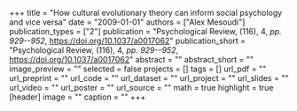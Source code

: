 +++
title = "How cultural evolutionary theory can inform social psychology and vice versa"
date = "2009-01-01"
authors = ["Alex Mesoudi"]
publication_types = ["2"]
publication = "Psychological Review, (116), 4, _pp. 929--952_, https://doi.org/10.1037/a0017062"
publication_short = "Psychological Review, (116), 4, _pp. 929--952_, https://doi.org/10.1037/a0017062"
abstract = ""
abstract_short = ""
image_preview = ""
selected = false
projects = []
tags = []
url_pdf = ""
url_preprint = ""
url_code = ""
url_dataset = ""
url_project = ""
url_slides = ""
url_video = ""
url_poster = ""
url_source = ""
math = true
highlight = true
[header]
image = ""
caption = ""
+++
